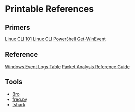Printable References
========


Primers
---------
[Linux CLI 101](Tools/pdfs/LinuxCLI101.pdf)
[Linux CLI](Tools/pdfs/LinuxCLI.pdf)
[PowerShell Get-WinEvent](Tools/pdfs/Get-WinEvent.pdf)

Reference
---------

[Windows Event Logs Table](Tools/pdfs/WindowsEventLogsTable.pdf)
[Packet Analysis Reference Guide](Tools/pdfs/Summers_PacketAnalysisReferenceGuidev3.4.xlsx)


Tools
--------------

- [Bro](Tools/pdfs/Bro.pdf)
- [freq.py](Tools/pdfs/freq.py.pdf)
- [tshark](Tools/pdfs/tshark.pdf)